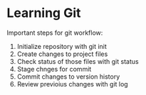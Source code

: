 # Learning Git #

Important steps for git workflow:

1. Initialize repository with git init
2. Create changes to project files
3. Check status of those files with git status
4. Stage chnges for commit
5. Commit changes to version history
6. Review previoius changes with git log
